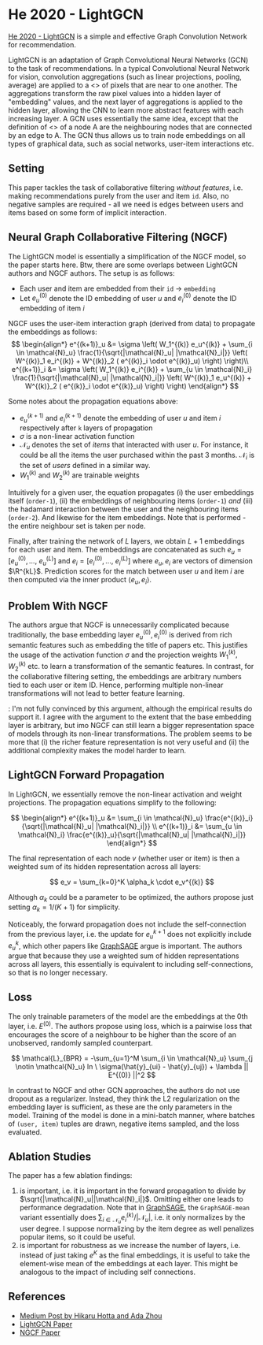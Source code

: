 # He 2020 - LightGCN

[He 2020 - LightGCN](https://arxiv.org/pdf/2002.02126.pdf) is a simple and effective Graph Convolution Network for recommendation.


LightGCN is an adaptation of Graph Convolutional Neural Networks (GCN) to the task of recommendations. In a typical Convolutional Neural Network for vision, convolution aggregations (such as linear projections, pooling, average) are applied to a <<neighbourhood>> of pixels that are near to one another. The aggregations transform the raw pixel values into a hidden layer of "embedding" values, and the next layer of aggregations is applied to the hidden layer, allowing the CNN to learn more abstract features with each increasing layer. A GCN uses essentially the same idea, except that the definition of <<neighbourhood>> of a node A are the neighbouring nodes that are connected by an edge to A. The GCN thus allows us to train node embeddings on all types of graphical data, such as social networks, user-item interactions etc.

## Setting

This paper tackles the task of collaborative filtering *without features*, i.e. making recommendations purely from the user and item `id`. Also, no negative samples are required - all we need is edges between users and items based on some form of implicit interaction.

## Neural Graph Collaborative Filtering (NGCF)

The LightGCN model is essentially a simplification of the NGCF model, so the paper starts here. Btw, there are some overlaps between LightGCN authors and NGCF authors. The setup is as follows:
- Each user and item are embedded from their `id` -> `embedding`
- Let $e_u^{(0)}$ denote the ID embedding of user $u$ and $e_i^{(0)}$ denote the ID embedding of item $i$

NGCF uses the user-item interaction graph (derived from data) to propagate the embeddings as follows:
$$
\begin{align*}
    e^{(k+1)}_u &= \sigma \left(
        W_1^{(k)} e_u^{(k)} + \sum_{i \in \mathcal{N}_u} \frac{1}{\sqrt{|\mathcal{N}_u| |\mathcal{N}_i|}} 
        \left(
            W^{(k)}_1 e_i^{(k)} + W^{(k)}_2 ( e^{(k)}_i \odot e^{(k)}_u)
        \right)
    \right)\\
    e^{(k+1)}_i &= \sigma \left(
        W_1^{(k)} e_i^{(k)} + \sum_{u \in \mathcal{N}_i} \frac{1}{\sqrt{|\mathcal{N}_u| |\mathcal{N}_i|}} 
        \left(
            W^{(k)}_1 e_u^{(k)} + W^{(k)}_2 ( e^{(k)}_i \odot e^{(k)}_u)
        \right)
    \right)
\end{align*}
$$

Some notes about the propagation equations above:
- $e^{(k+1)}_u$ and $e^{(k+1)}_i$ denote the embedding of user $u$ and item $i$ respectively after `k` layers of propagation
- $\sigma$ is a non-linear activation function
- $\mathcal{N}_u$ denotes the set of *items* that interacted with user $u$. For instance, it could be all the items the user purchased within the past 3 months. $\mathcal{N}_i$ is the set of *users* defined in a similar way.
- $W^{(k)}_1$ and $W^{(k)}_2$ are trainable weights

Intuitively for a given user, the equation propagates (i) the user embeddings itself (`order-1`), (ii) the embeddings of neighbouring items (`order-1`) *and* (iii) the hadamard interaction between the user and the neighbouring items (`order-2`). And likewise for the item embeddings. Note that <no neighbourhood sampling> is performed - the entire neighbour set is taken per node.

Finally, after training the network of $L$ layers, we obtain $L+1$ embeddings for each user and item. The embeddings are concatenated as such $e_u = [e_u^{(0)}, ...,\ e_u^{(L)}]$ and $e_i = [e_i^{(0)}, ...,\ e_i^{(L)}]$ where $e_u, e_i$ are vectors of dimension $\R^{kL}$. Prediction scores for the match between user $u$ and item $i$ are then computed via the inner product $\langle e_u, e_i \rangle$.

## Problem With NGCF

The authors argue that NGCF is unnecessarily complicated because traditionally, the base embedding layer $e_u^{(0)}, e_i^{(0)}$ is derived from rich semantic features such as embedding the title of papers etc. This justifies the usage of the activation function $\sigma$ and the projection weights $W^{(k)}_1, W^{(k)}_2$ etc. to learn a transformation of the semantic features. In contrast, for the collaborative filtering setting, the embeddings are arbitrary numbers tied to each user or item ID. Hence, performing multiple non-linear transformations will not lead to better feature learning.

<Note>: I'm not fully convinced by this argument, although the empirical results do support it. I agree with the argument to the extent that the base embedding layer is arbitrary, but imo NGCF can still learn a bigger representation space of models through its non-linear transformations. The problem seems to be more that (i) the richer feature representation is not very useful and (ii) the additional complexity makes the model harder to learn.

## LightGCN Forward Propagation

In LightGCN, we essentially remove the non-linear activation and weight projections. The propagation equations simplify to the following:

$$
\begin{align*}
    e^{(k+1)}_u &= \sum_{i \in \mathcal{N}_u} \frac{e^{(k)}_i}{\sqrt{|\mathcal{N}_u| |\mathcal{N}_i|}} \\
    e^{(k+1)}_i &= \sum_{u \in \mathcal{N}_i} \frac{e^{(k)}_u}{\sqrt{|\mathcal{N}_u| |\mathcal{N}_i|}}
\end{align*}
$$

The final representation of each node $v$ (whether user or item) is then a weighted sum of its hidden representation across all layers:

$$
e_v = \sum_{k=0}^K \alpha_k \cdot e_v^{(k)}
$$

Although $\alpha_k$ could be a parameter to be optimized, the authors propose just setting $\alpha_k = 1 / (K+1)$ for simplicity.

Noticeably, the forward propagation does not include the self-connection from the previous layer, i.e. the update for $e_u^{k+1}$ does not explicitly include $e_u^k$, which other papers like [GraphSAGE](./hamilton_2017.md) argue is important. The authors argue that because they use a weighted sum of hidden representations across all layers, this essentially is equivalent to including self-connections, so that is no longer necessary.

## Loss

The only trainable parameters of the model are the embeddings at the 0th layer, i.e. $E^{(0)}$. The authors propose using <Bayesian Personalized Ranking> loss, which is a pairwise loss that encourages the score of a neighbour to be higher than the score of an unobserved, randomly sampled counterpart.

$$
    \mathcal{L}_{BPR} = -\sum_{u=1}^M \sum_{i \in \mathcal{N}_u} \sum_{j \notin \mathcal{N}_u} ln \ \sigma(\hat{y}_{ui} - \hat{y}_{uj}) + \lambda || E^{(0)} ||^2
$$

In contrast to NGCF and other GCN approaches, the authors do not use dropout as a regularizer. Instead, they think the L2 regularization on the embedding layer is sufficient, as these are the only parameters in the model. Training of the model is done in a mini-batch manner, where batches of `(user, item)` tuples are drawn, negative items sampled, and the loss evaluated.

## Ablation Studies

The paper has a few ablation findings:
1. <Symmetric Normalization> is important, i.e. it is important in the forward propagation to divide by $\sqrt{|\mathcal{N}_u||\mathcal{N}_i|}$. Omitting either one leads to performance degradation. Note that in [GraphSAGE](./hamilton_2017.md), the `GraphSAGE-mean` variant essentially does $\sum_{i \in \mathcal{N}_u} e_i^{(k)} / |\mathcal{N}_u|$, i.e. it only normalizes by the user degree. I suppose normalizing by the item degree as well penalizes popular items, so it could be useful.
2. <Layer combination> is important for robustness as we increase the number of layers, i.e. instead of just taking $e^K$ as the final embeddings, it is useful to take the element-wise mean of the embeddings at each layer. This might be analogous to the impact of including self connections.


## References

- [Medium Post by Hikaru Hotta and Ada Zhou](https://medium.com/stanford-cs224w/lightgcn-with-pytorch-geometric-91bab836471e)
- [LightGCN Paper](https://arxiv.org/pdf/2002.02126.pdf)
- [NGCF Paper](https://arxiv.org/pdf/1905.08108.pdf)